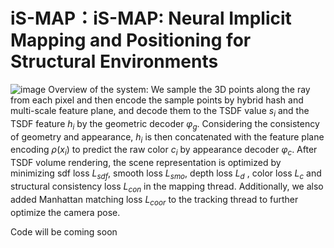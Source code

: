 # iS-MAP：iS-MAP: Neural Implicit Mapping and Positioning for Structural Environments
![image](pipline/pipline.png)
Overview of the system: We sample the 3D points along the ray from each pixel and then encode the sample points by hybrid hash and multi-scale feature plane, and decode them to the TSDF value $s_i$ and the TSDF feature $h_i$ by the geometric decoder  $\varphi_{g}$. Considering the consistency of geometry and appearance, $h_i$ is then concatenated with the feature plane encoding $\rho(x_{i})$ to predict the raw color $c_i$ by appearance decoder  $\varphi_{c}$.  After TSDF volume rendering, the scene representation is optimized by minimizing  sdf loss $L_{sdf}$, smooth loss $L_{smo}$, depth loss $L_d$ , color loss $L_c$ and structural consistency loss $L_{con}$ in the mapping thread. Additionally, we also added Manhattan matching loss $L_{coor}$ to the tracking thread to further optimize the camera pose.

Code will be coming soon